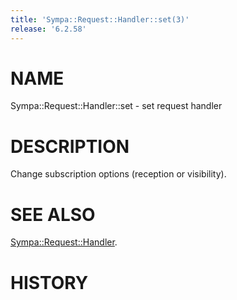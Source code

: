 ```yaml
---
title: 'Sympa::Request::Handler::set(3)'
release: '6.2.58'
---
```


# NAME

Sympa::Request::Handler::set - set request handler

# DESCRIPTION

Change subscription options (reception or visibility).

# SEE ALSO

[Sympa::Request::Handler](./Sympa-Request-Handler.3.md).

# HISTORY
